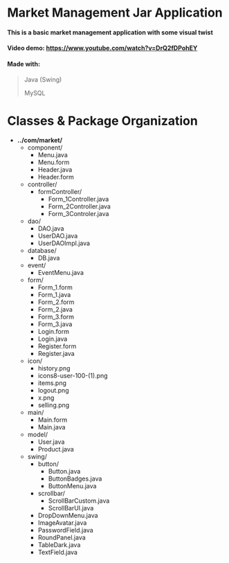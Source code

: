 # Market Management Jar Application
#### This is a basic market management application with some visual twist
#### Video demo: https://www.youtube.com/watch?v=DrQ2fDPohEY
#### Made with:

> Java (Swing)
> 
> MySQL

# **Classes & Package Organization**

- **../com/market/**
  - component/
    - Menu.java
    - Menu.form
    - Header.java
    - Header.form
  - controller/
    - formController/
      - Form_1Controller.java
      - Form_2Controller.java
      - Form_3Controler.java
  - dao/
    - DAO.java
    - UserDAO.java
    - UserDAOImpl.java
  - database/
    - DB.java
  - event/
    - EventMenu.java
  - form/
    - Form_1.form
    - Form_1.java
    - Form_2.form
    - Form_2.java
    - Form_3.form
    - Form_3.java
    - Login.form
    - Login.java
    - Register.form
    - Register.java
  - icon/
    - history.png
    - icons8-user-100-(1).png
    - items.png
    - logout.png
    - x.png
    - selling.png
  - main/
    - Main.form
    - Main.java
  - model/
    - User.java
    - Product.java
  - swing/
    - button/
      - Button.java
      - ButtonBadges.java
      - ButtonMenu.java
    - scrollbar/
      - ScrollBarCustom.java
      - ScrollBarUI.java
    - DropDownMenu.java
    - ImageAvatar.java
    - PasswordField.java
    - RoundPanel.java
    - TableDark.java
    - TextField.java



